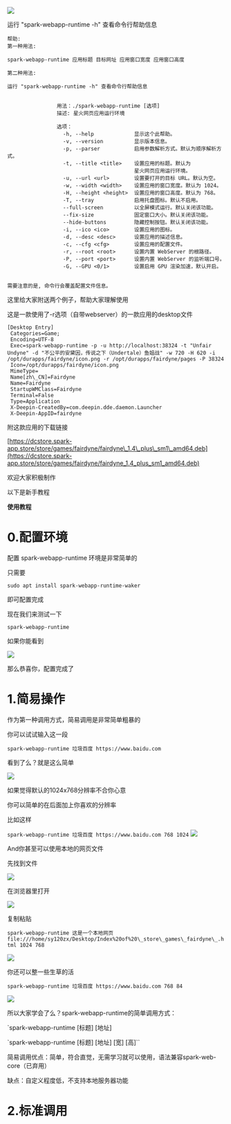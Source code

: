 ![](https://examine-spark.oss-cn-shanghai.aliyuncs.com/icons/2020/11/14/38fe8d30-268e-11eb-881e-fff03f7ff5ca.png)

运行 &quot;spark-webapp-runtime -h&quot; 查看命令行帮助信息


```shell
帮助:
第一种用法:

spark-webapp-runtime 应用标题 目标网址 应用窗口宽度 应用窗口高度

第二种用法:

运行 "spark-webapp-runtime -h" 查看命令行帮助信息


                用法：./spark-webapp-runtime [选项]
                描述: 星火网页应用运行环境

                选项：
                  -h, --help             显示这个此帮助。
                  -v, --version          显示版本信息。
                  -p, --parser           启用参数解析方式。默认为顺序解析方式。
                  -t, --title <title>    设置应用的标题。默认为
                                         星火网页应用运行环境。
                  -u, --url <url>        设置要打开的目标 URL。默认为空。
                  -w, --width <width>    设置应用的窗口宽度。默认为 1024。
                  -H, --height <height>  设置应用的窗口高度。默认为 768。
                  -T, --tray             启用托盘图标。默认不启用。
                  --full-screen          以全屏模式运行。默认关闭该功能。
                  --fix-size             固定窗口大小。默认关闭该功能。
                  --hide-buttons         隐藏控制按钮。默认关闭该功能。
                  -i, --ico <ico>        设置应用的图标。
                  -d, --desc <desc>      设置应用的描述信息。
                  -c, --cfg <cfg>        设置应用的配置文件。
                  -r, --root <root>      设置内置 WebServer 的根路径。
                  -P, --port <port>      设置内置 WebServer 的监听端口号。
                  -G, --GPU <0/1>        设置启用 GPU 渲染加速，默认开启。
            

需要注意的是, 命令行会覆盖配置文件信息。

```

这里给大家附送两个例子，帮助大家理解使用

这是一款使用了-r选项（自带webserver）的一款应用的desktop文件



    [Desktop Entry]
     Categories=Game;
     Encoding=UTF-8
     Exec=spark-webapp-runtime -p -u http://localhost:38324 -t "Unfair Undyne" -d "不公平的安黛因，传说之下（Undertale）鱼姐战" -w 720 -H 620 -i /opt/durapps/fairdyne/icon.png -r /opt/durapps/fairdyne/pages -P 38324
     Icon=/opt/durapps/fairdyne/icon.png
     MimeType=
     Name[zh\_CN]=Fairdyne
     Name=Fairdyne
     StartupWMClass=Fairdyne
     Terminal=False
     Type=Application
     X-Deepin-CreatedBy=com.deepin.dde.daemon.Launcher
     X-Deepin-AppID=fairdyne

附这款应用的下载链接

[https://dcstore.spark-app.store/store/games/fairdyne/fairdyne\_1.4\_plus\_sm1\_amd64.deb](https://dcstore.spark-app.store/store/games/fairdyne/fairdyne_1.4_plus_sm1_amd64.deb)

欢迎大家积极制作

以下是新手教程

**使用教程**

# 0.配置环境


配置 spark-webapp-runtime 环境是非常简单的

只需要

`sudo apt install spark-webapp-runtime-waker`

即可配置完成

现在我们来测试一下

`spark-webapp-runtime`

如果你能看到

![](https://examine-spark.oss-cn-shanghai.aliyuncs.com/images/2020/11/14/612135b0-268e-11eb-881e-fff03f7ff5ca.png)

那么恭喜你，配置完成了

# 1.简易操作

作为第一种调用方式，简易调用是非常简单粗暴的

你可以试试输入这一段

`spark-webapp-runtime 垃圾百度 https://www.baidu.com`

看到了么？就是这么简单

![](https://storage.deepin.org/thread/202011190957234196_thread_OSva1QtI80i.png?X-Amz-Algorithm=AWS4-HMAC-SHA256&X-Amz-Credential=Bbs-minioadmin%2F20201121%2Fus-east-1%2Fs3%2Faws4_request&X-Amz-Date=20201121T051756Z&X-Amz-Expires=20&X-Amz-SignedHeaders=host&X-Amz-Signature=1ea2f455b1e066599660c0e868d64eba262e3345356ddfa78a638a57d10e9120)

如果觉得默认的1024x768分辨率不合你心意

你可以简单的在后面加上你喜欢的分辨率

比如这样

`spark-webapp-runtime 垃圾百度 https://www.baidu.com 768 1024`
![](https://storage.deepin.org/thread/202011190958558825_thread_SGQvVsatdOi.png?X-Amz-Algorithm=AWS4-HMAC-SHA256&X-Amz-Credential=Bbs-minioadmin%2F20201121%2Fus-east-1%2Fs3%2Faws4_request&X-Amz-Date=20201121T051756Z&X-Amz-Expires=20&X-Amz-SignedHeaders=host&X-Amz-Signature=9ffeef4aec3311c9a19766b7ebb922fff454b792c8cb3c3cbb9164fd7e6bd046)


And你甚至可以使用本地的网页文件

先找到文件

 ![](https://s3.ax1x.com/2020/11/19/DugXGQ.png)

在浏览器里打开

![](https://s3.ax1x.com/2020/11/19/Du2pq0.png)

复制粘贴

`spark-webapp-runtime 这是一个本地网页 file:///home/sy120zx/Desktop/Index%20of%20\_store\_games\_fairdyne\_.html 1024 768`

![](https://s3.ax1x.com/2020/11/19/Du2QIO.png)

你还可以整一些生草的活

`spark-webapp-runtime 垃圾百度 https://www.baidu.com 768 84`

![](https://storage.deepin.org/thread/202011191000162762_thread_sbTYl51TF9Q.png?X-Amz-Algorithm=AWS4-HMAC-SHA256&X-Amz-Credential=Bbs-minioadmin%2F20201121%2Fus-east-1%2Fs3%2Faws4_request&X-Amz-Date=20201121T051756Z&X-Amz-Expires=20&X-Amz-SignedHeaders=host&X-Amz-Signature=ba183760a46a5c40ba92911621b7ce1a9e4f53f55243e61f4e22ef7f4e92d0b8)

所以大家学会了么？spark-webapp-runtime的简单调用方式：

`spark-webapp-runtime [标题] [地址]

`spark-webapp-runtime [标题] [地址] [宽] [高]``

简易调用优点：简单，符合直觉，无需学习就可以使用，语法兼容spark-web-core（已弃用）

缺点：自定义程度低，不支持本地服务器功能

# 2.标准调用